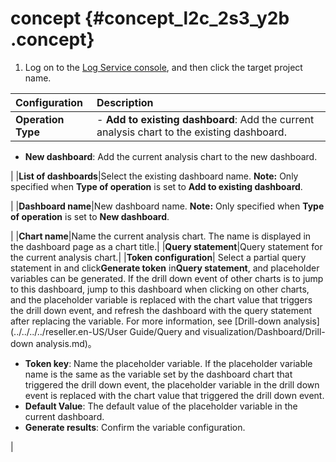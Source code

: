 # concept {#concept_l2c_2s3_y2b .concept}

1.  Log on to the [Log Service console](https://partners-intl.console.aliyun.com/#/sls), and then click the target project name.

|Configuration|Description|
|:------------|:----------|
|**Operation Type**| -   **Add to existing dashboard**: Add the current analysis chart to the existing dashboard.
-   **New dashboard**: Add the current analysis chart to the new dashboard.

 |
|**List of dashboards**|Select the existing dashboard name. **Note:** Only specified when **Type of operation** is set to **Add to existing dashboard**.

 |
|**Dashboard name**|New dashboard name. **Note:** Only specified when **Type of operation** is set to **New dashboard**.

 |
|**Chart name**|Name the current analysis chart. The name is displayed in the dashboard page as a chart title.|
|**Query statement**|Query statement for the current analysis chart.|
|**Token configuration**| Select a partial query statement in and click**Generate token** in**Query statement**, and placeholder variables can be generated. If the drill down event of other charts is to jump to this dashboard, jump to this dashboard when clicking on other charts, and the placeholder variable is replaced with the chart value that triggers the drill down event, and refresh the dashboard with the query statement after replacing the variable. For more information, see [Drill-down analysis](../../../../reseller.en-US/User Guide/Query and visualization/Dashboard/Drill-down analysis.md)。

 -   **Token key**: Name the placeholder variable. If the placeholder variable name is the same as the variable set by the dashboard chart that triggered the drill down event, the placeholder variable in the drill down event is replaced with the chart value that triggered the drill down event.
-   **Default Value**: The default value of the placeholder variable in the current dashboard.
-   **Generate results**: Confirm the variable configuration.

 |

